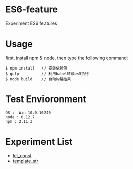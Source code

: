# ES6-feature
Experiment ES6 features

# Usage
first, install npm & node, then type the following command:
```
$ npm install   // 安装依赖包
$ gulp          // 利用babel转成es5执行
$ node build    // 自动构建结果
```

# Test Envioronment
```
OS :  Win 10.0.10240
node : 0.12.7
npm : 2.11.3
```

# Experiment List
- [let_const](./compiled/let_const.md)
- [template_str](./compiled/template_str.md)


